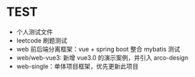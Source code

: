 # TEST

- 个人测试文件
- leetcode 刷题测试
- web 前后端分离框架：vue + spring boot 整合 mybatis 测试
- web/web-vue3:  新增 vue3.0 的演示案例，并引入 arco-design
- web-single：单体项目框架，优先更新此项目